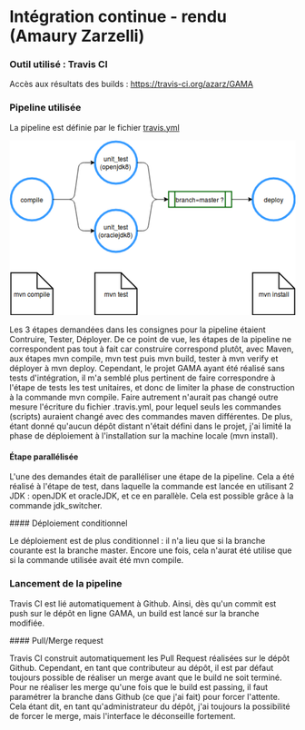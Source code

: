 # Intégration continue - rendu (Amaury Zarzelli)

### Outil utilisé : Travis CI
Accès aux résultats des builds : https://travis-ci.org/azarz/GAMA

### Pipeline utilisée

La pipeline est définie par le fichier [travis.yml](../.travis.yml)

![Pipeline](pipeline.png)

Les 3 étapes demandées dans les consignes pour la pipeline étaient Contruire, Tester, Déployer.
De ce point de vue, les étapes de la pipeline ne correspondent pas tout à fait car construire correspond plutôt, avec Maven, aux étapes mvn compile, mvn test puis mvn build, tester à mvn verify et déployer à mvn deploy.
Cependant, le projet GAMA ayant été réalisé sans tests d'intégration, il m'a semblé plus pertinent de faire correspondre à l'étape de tests les test unitaires, et donc de limiter la phase de construction à la commande mvn compile. Faire autrement n'aurait pas changé outre mesure l'écriture du fichier .travis.yml, pour lequel seuls les commandes (scripts) auraient changé avec des commandes maven différentes.
De plus, étant donné qu'aucun dépôt distant n'était défini dans le projet, j'ai limité la phase de déploiement à l'installation sur la machine locale (mvn install).

#### Étape parallélisée

L'une des demandes était de paralléliser une étape de la pipeline. Cela a été réalisé à l'étape de test, dans laquelle la commande est lancée en utilisant 2 JDK : openJDK et oracleJDK, et ce en parallèle. Cela est possible grâce à la commande jdk_switcher.

#### Déploiement conditionnel

Le déploiement est de plus conditionnel : il n'a lieu que si la branche courante est la branche master. Encore une fois, cela n'aurat été utilise que si la commande utilisée avait été mvn compile.


### Lancement de la pipeline

Travis CI est lié automatiquement à Github. Ainsi, dès qu'un commit est push sur le dépôt en ligne GAMA, un build est lancé sur la branche modifiée.

#### Pull/Merge request

Travis CI construit automatiquement les Pull Request réalisées sur le dépôt Github. Cependant, en tant que contributeur au dépôt, il est par défaut toujours possible de réaliser un merge avant que le build ne soit terminé. Pour ne réaliser les merge qu'une fois que le build est passing, il faut paramétrer la branche dans Github (ce que j'ai fait) pour forcer l'attente. Cela étant dit, en tant qu'administrateur du dépôt, j'ai toujours la possibilité de forcer le merge, mais l'interface le déconseille fortement.
